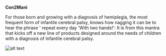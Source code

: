 **Con2Mani**

For those born and growing with a diagnosis of hemiplegia, the most frequent form of infantile cerebral palsy, knows how nagging it can be to hear the phrase ' repeat every day 'With two hands!': It is from this mantra that kicks off a new line of products designed around the needs of children with a diagnosis of Infantile cerebral palsy.

![alt text][img1]

[img1]: https://static1.squarespace.com/static/53f10f3ae4b0124ec1e3a087/t/5bfe9d04aa4a997165e71bbe/1543413010327/Con2ManiPNG_Pagina_01.png?format=500w
